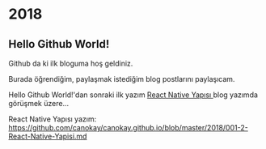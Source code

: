 # 2018
## Hello Github World!
Github da ki ilk bloguma hoş geldiniz.

Burada öğrendiğim, paylaşmak istediğim blog postlarını paylaşıcam.

Hello Github World!'dan sonraki ilk yazım <a href="https://github.com/canokay/canokay.github.io/blob/master/2018/001-2-React-Native-Yapisi.md"> React Native Yapısı </a> blog yazımda görüşmek üzere...

React Native Yapısı yazım: https://github.com/canokay/canokay.github.io/blob/master/2018/001-2-React-Native-Yapisi.md
